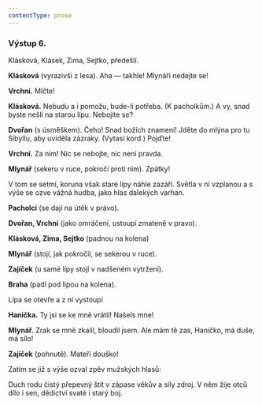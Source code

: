 ```yaml
---
contentType: prose
---
```


### Výstup 6.

Klásková, Klásek, Zima, Sejtko, předešlí.

**Klásková** (vyrazivši z lesa). Aha — takhle! Mlynáři nedejte se!

**Vrchní.** Mlčte!

**Klásková.** Nebudu a i pomožu, bude-li potřeba. (K pacholkům.) A vy, snad byste nešli na starou lípu. Nebojíte se?

**Dvořan** (s úsměškem). Čeho! Snad božích znamení! Jděte do mlýna pro tu Sibyllu, aby uviděla zázraky. (Vytasí kord.) Pojďte!

**Vrchní.** Za ním! Nic se nebojte, nic není pravda.

**Mlynář** (sekeru v ruce, pokročí proti nim). Zpátky!

V tom se setmí, koruna však staré lípy náhle zazáří. Světla v ní vzplanou a s výše se ozve vážná hudba, jako hlas dalekých varhan.

**Pacholci** (se dají na útěk v právo). 

**Dvořan, Vrchní** (jako omráčení, ustoupí zmateně v pravo). 

**Klásková, Zima, Sejtko** (padnou na kolena)

**Mlynář** (stojí, jak pokročil, se sekerou v ruce). 

**Zajíček** (u samé lípy stojí v nadšeném vytržení). 

**Braha** (padl pod lipou na kolena).

Lípa se otevře a z ní vystoupí

**Hanička.** Ty jsi se ke mně vrátil! Našels mne! 

**Mlynář.** Zrak se mně zkalil, bloudil jsem. Ale mám tě zas, Haničko, má duše, má sílo!

**Zajíček** (pohnutě). Mateří douško!

Zatím se již s výše ozval zpěv mužských hlasů:

Duch rodu čistý přepevný štít v zápase věkův a síly zdroj. V něm žije otců dílo i sen, dědictví svaté i starý boj.
